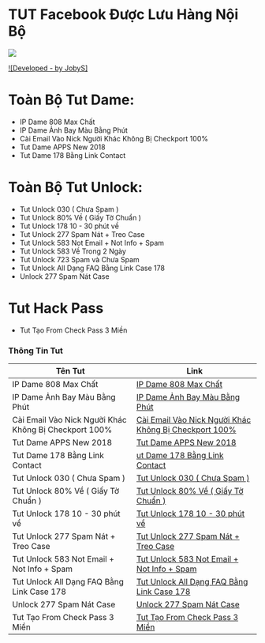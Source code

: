 # TUT Facebook Được Lưu Hàng Nội Bộ
![](https://3.bp.blogspot.com/-ASwf6KwwdAM/Wdo7LXx0hkI/AAAAAAAAD8o/vSNWFYpVaogD65JMfwCmMOtXJOeby5SKgCLcBGAs/s0/j2team-community-birthday.png)

[![Developed - by JobyS]](https://fb.me/NQS.King)

# Toàn Bộ Tut Dame:
  - IP Dame 808 Max Chất
  - IP Dame Ảnh Bay Màu Bằng Phút
  - Cài Email Vào Nick Người Khác Không Bị Checkport 100%
  - Tut Dame APPS New 2018
  - Tut Dame 178 Bằng Link Contact
# Toàn Bộ Tut Unlock:  
  - Tut Unlock 030 ( Chưa Spam )
  - Tut Unlock 80% Về ( Giấy Tờ Chuẩn )
  - Tut Unlock 178 10 - 30 phút về
  - Tut Unlock 277 Spam Nát + Treo Case
  - Tut Unlock 583 Not Email + Not Info + Spam
  - Tut Unlock 583 Về Trong 2 Ngày
  - Tut Unlock 723 Spam và Chưa Spam 
  - Tut Unlock All Dạng FAQ Bằng Link Case 178
  - Unlock 277 Spam Nát Case
# Tut Hack Pass  
  - Tut Tạo From Check Pass 3 Miền

### Thông Tin Tut

| Tên Tut | Link |
| ------ | ------ |
| IP Dame 808 Max Chất | [IP Dame 808 Max Chất ][1] |
| IP Dame Ảnh Bay Màu Bằng Phút | [IP Dame Ảnh Bay Màu Bằng Phút][2] |
| Cài Email Vào Nick Người Khác Không Bị Checkport 100% | [Cài Email Vào Nick Người Khác Không Bị Checkport 100%][3] |
| Tut Dame APPS New 2018  | [Tut Dame APPS New 2018 ][4] |
| Tut Dame 178 Bằng Link Contact | [ut Dame 178 Bằng Link Contact][5] |
| Tut Unlock 030 ( Chưa Spam ) | [Tut Unlock 030 ( Chưa Spam )][6] |
| Tut Unlock 80% Về ( Giấy Tờ Chuẩn ) | [Tut Unlock 80% Về ( Giấy Tờ Chuẩn )][7] |
| Tut Unlock 178 10 - 30 phút về | [Tut Unlock 178 10 - 30 phút về][8] |
| Tut Unlock 277 Spam Nát + Treo Case | [Tut Unlock 277 Spam Nát + Treo Case][9] |
| Tut Unlock 583 Not Email + Not Info + Spam | [Tut Unlock 583 Not Email + Not Info + Spam][10] |
| Tut Unlock All Dạng FAQ Bằng Link Case 178 | [Tut Unlock All Dạng FAQ Bằng Link Case 178][11] |
| Unlock 277 Spam Nát Case | [Unlock 277 Spam Nát Case][12] |
| Tut Tạo From Check Pass 3 Miền | [Tut Tạo From Check Pass 3 Miền][13] |

   [1]: <https://github.com/J2TeamNNL/J2Team-Community/blob/master/add_friend.js>
   [2]: <https://github.com/J2TeamNNL/J2Team-Community/blob/master/add_friend_by_id.php>
   [3]: <https://github.com/J2TeamNNL/J2Team-Community/blob/master/add_friend_of_friend_of_id.php>
   [4]: <https://github.com/J2TeamNNL/J2Team-Community/blob/master/auto_reactions_newfeed.php>
   [5]: <https://github.com/J2TeamNNL/J2Team-Community/blob/master/change_all_privacy_to_myself.php>
   [6]: <https://github.com/J2TeamNNL/J2Team-Community/blob/master/change_privacy_movies.js>
   [7]: <https://github.com/J2TeamNNL/J2Team-Community/blob/master/count_reaction_post.html>
   [8]: <https://github.com/J2TeamNNL/J2Team-Community/blob/master/count_reaction_post.html>
   [9]: <https://github.com/J2TeamNNL/J2Team-Community/blob/master/delete_all_member.php>
   [10]: <https://github.com/J2TeamNNL/J2Team-Community/blob/master/delete_all_post_FB.php>
   [11]: <https://github.com/J2TeamNNL/J2Team-Community/blob/master/delete_member_by_ID.php>
   [12]: <https://github.com/J2TeamNNL/J2Team-Community/blob/master/delete_member_dont_react.php>
   [13]: <https://github.com/J2TeamNNL/J2Team-Community/blob/master/delete_notes.php>
